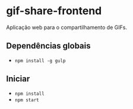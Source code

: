 # gif-share-frontend
Aplicação web para o compartilhamento de GIFs.

## Dependências globais
* `npm install -g gulp`

## Iniciar
* `npm install`
* `npm start`
